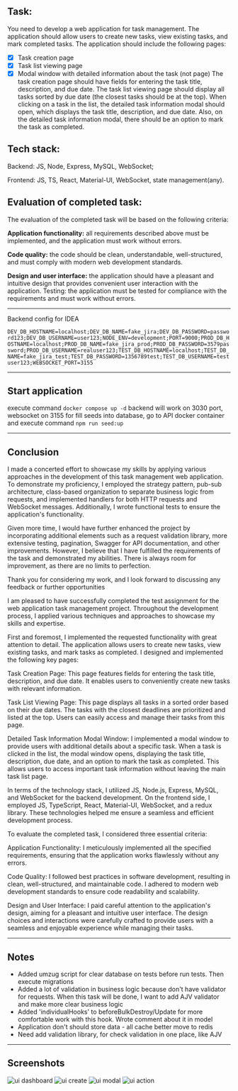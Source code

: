 ## Task:
You need to develop a web application for task management. The application should allow
users to create new tasks, view existing tasks, and mark completed tasks.
The application should include the following pages:
- [x] Task creation page
- [x] Task list viewing page
- [x] Modal window with detailed information about the task (not page)
The task creation page should have fields for entering the task title, description, and due date.
The task list viewing page should display all tasks sorted by due date (the closest tasks should
be at the top).
When clicking on a task in the list, the detailed task information modal should open, which
displays the task title, description, and due date. Also, on the detailed task information modal,
there should be an option to mark the task as completed.

## Tech stack:
Backend: JS, Node, Express, MySQL, WebSocket;

Frontend: JS, TS, React, Material-UI, WebSocket, state management(any).

## Evaluation of completed task:
The evaluation of the completed task will be based on the following criteria:

**Application functionality:** all requirements described above must be implemented, and the
application must work without errors.

**Code quality:** the code should be clean, understandable, well-structured, and must comply with
modern web development standards.

**Design and user interface:** the application should have a pleasant and intuitive design that
provides convenient user interaction with the application.
Testing: the application must be tested for compliance with the requirements and must work
without errors.

---
Backend config for IDEA

```DEV_DB_HOSTNAME=localhost;DEV_DB_NAME=fake_jira;DEV_DB_PASSWORD=password123;DEV_DB_USERNAME=user123;NODE_ENV=development;PORT=9000;PROD_DB_HOSTNAME=localhost;PROD_DB_NAME=fake_jira_prod;PROD_DB_PASSWORD=3579password;PROD_DB_USERNAME=realuser123;TEST_DB_HOSTNAME=localhost;TEST_DB_NAME=fake_jira_test;TEST_DB_PASSWORD=1356789test;TEST_DB_USERNAME=testuser123;WEBSOCKET_PORT=3155```

---
## Start application
execute command `docker compose up -d`
backend will work on 3030 port, websocket on 3155
for fill seeds into database, go to API docker container and execute command `npm run seed:up`

---
## Conclusion

I made a concerted effort to showcase my skills by applying various approaches in the development of this task management web application. To demonstrate my proficiency, I employed the strategy pattern, pub-sub architecture, class-based organization to separate business logic from requests, and implemented handlers for both HTTP requests and WebSocket messages. Additionally, I wrote functional tests to ensure the application's functionality.

Given more time, I would have further enhanced the project by incorporating additional elements such as a request validation library, more extensive testing, pagination, Swagger for API documentation, and other improvements. However, I believe that I have fulfilled the requirements of the task and demonstrated my abilities. There is always room for improvement, as there are no limits to perfection.

Thank you for considering my work, and I look forward to discussing any feedback or further opportunities

I am pleased to have successfully completed the test assignment for the web application task management project. Throughout the development process, I applied various techniques and approaches to showcase my skills and expertise.

First and foremost, I implemented the requested functionality with great attention to detail. The application allows users to create new tasks, view existing tasks, and mark tasks as completed. I designed and implemented the following key pages:

Task Creation Page: This page features fields for entering the task title, description, and due date. It enables users to conveniently create new tasks with relevant information.

Task List Viewing Page: This page displays all tasks in a sorted order based on their due dates. The tasks with the closest deadlines are prioritized and listed at the top. Users can easily access and manage their tasks from this page.

Detailed Task Information Modal Window: I implemented a modal window to provide users with additional details about a specific task. When a task is clicked in the list, the modal window opens, displaying the task title, description, due date, and an option to mark the task as completed. This allows users to access important task information without leaving the main task list page.

In terms of the technology stack, I utilized JS, Node.js, Express, MySQL, and WebSocket for the backend development. On the frontend side, I employed JS, TypeScript, React, Material-UI, WebSocket, and a redux library. These technologies helped me ensure a seamless and efficient development process.

To evaluate the completed task, I considered three essential criteria:

Application Functionality: I meticulously implemented all the specified requirements, ensuring that the application works flawlessly without any errors.

Code Quality: I followed best practices in software development, resulting in clean, well-structured, and maintainable code. I adhered to modern web development standards to ensure code readability and scalability.

Design and User Interface: I paid careful attention to the application's design, aiming for a pleasant and intuitive user interface. The design choices and interactions were carefully crafted to provide users with a seamless and enjoyable experience while managing their tasks.

---
## Notes
- Added umzug script for clear database on tests before run tests. Then execute migrations
- Added a lot of validation in business logic because don't have validator for requests.
When this task will be done, I want to add AJV validator and make more clear business logic
- Added 'individualHooks' to beforeBulkDestroy/Update for more comfortable work with this hook. Wrote comment about it in model
- Application don't should store data - all cache better move to redis
- Need add validation library, for check validation in one place, like AJV

---
## Screenshots

![ui dashboard](./homepage.png)
![ui create](./create.png)
![ui modal](./modal.png)
![ui action](./action.png)
